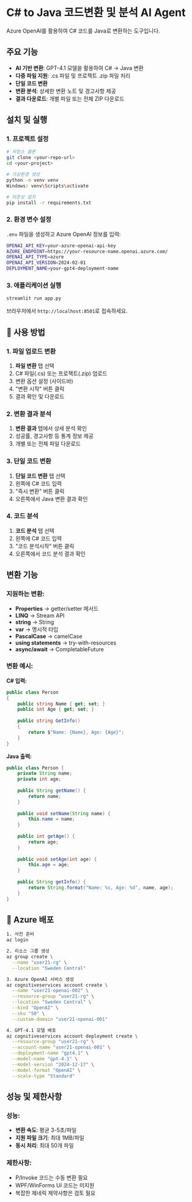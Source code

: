 # C# to Java 코드변환 및 분석 AI Agent

Azure OpenAI를 활용하여 C# 코드를 Java로 변환하는 도구입니다.

## 주요 기능

- **AI 기반 변환**: GPT-4.1 모델을 활용하여 C# → Java 변환
- **다중 파일 지원**: .cs 파일 및 프로젝트 .zip 파일 처리
- **단일 코드 변환**
- **변환 분석**: 상세한 변환 노트 및 경고사항 제공
- **결과 다운로드**: 개별 파일 또는 전체 ZIP 다운로드


## 설치 및 실행

### 1. 프로젝트 설정
```bash
# 저장소 클론
git clone <your-repo-url>
cd <your-project>

# 가상환경 생성
python -m venv venv
Windows: venv\Scripts\activate

# 의존성 설치
pip install -r requirements.txt
```

### 2. 환경 변수 설정
`.env` 파일을 생성하고 Azure OpenAI 정보를 입력:

```bash
OPENAI_API_KEY=your-azure-openai-api-key
AZURE_ENDPOINT=https://your-resource-name.openai.azure.com/
OPENAI_API_TYPE=azure
OPENAI_API_VERSION=2024-02-01
DEPLOYMENT_NAME=your-gpt4-deployment-name
```

### 3. 애플리케이션 실행
```bash
streamlit run app.py
```

브라우저에서 `http://localhost:8501`로 접속하세요.

## 📖 사용 방법

### 1. 파일 업로드 변환
1. **파일 변환** 탭 선택
2. C# 파일(.cs) 또는 프로젝트(.zip) 업로드
3. 변환 옵션 설정 (사이드바)
4. "변환 시작" 버튼 클릭
5. 결과 확인 및 다운로드

### 2. 변환 결과 분석
1. **변환 결과** 탭에서 상세 분석 확인
2. 성공률, 경고사항 등 통계 정보 제공
3. 개별 또는 전체 파일 다운로드

### 3. 단일 코드 변환
1. **단일 코드 변환** 탭 선택
2. 왼쪽에 C# 코드 입력
3. "즉시 변환" 버튼 클릭
4. 오른쪽에서 Java 변환 결과 확인

### 4. 코드 분석
1. **코드 분석** 탭 선택
2. 왼쪽에 C# 코드 입력
3. "코드 분석시작" 버튼 클릭
4. 오른쪽에서 코드 분석 결과 확인

## 변환 기능

### 지원하는 변환:
- **Properties** → getter/setter 메서드
- **LINQ** → Stream API
- **string** → String
- **var** → 명시적 타입
- **PascalCase** → camelCase
- **using statements** → try-with-resources
- **async/await** → CompletableFuture

### 변환 예시:
**C# 입력:**
```csharp
public class Person
{
    public string Name { get; set; }
    public int Age { get; set; }
    
    public string GetInfo()
    {
        return $"Name: {Name}, Age: {Age}";
    }
}
```

**Java 출력:**
```java
public class Person {
    private String name;
    private int age;
    
    public String getName() {
        return name;
    }
    
    public void setName(String name) {
        this.name = name;
    }
    
    public int getAge() {
        return age;
    }
    
    public void setAge(int age) {
        this.age = age;
    }
    
    public String getInfo() {
        return String.format("Name: %s, Age: %d", name, age);
    }
}
```

## 🔧 Azure 배포
```bash
1. 사전 준비
az login

2. 리소스 그룹 생성
az group create \
  --name "user21-rg" \
  --location "Sweden Central"

3. Azure OpenAI 서비스 생성
az cognitiveservices account create \
  --name "user21-openai-002" \
  --resource-group "user21-rg" \
  --location "Sweden Central" \
  --kind "OpenAI" \
  --sku "S0" \
  --custom-domain "user21-openai-001"

4. GPT-4.1 모델 배포
az cognitiveservices account deployment create \
  --resource-group "user21-rg" \
  --account-name "user21-openai-001" \
  --deployment-name "gpt4.1" \
  --model-name "gpt-4.1" \
  --model-version "2024-12-17" \
  --model-format "OpenAI" \
  --scale-type "Standard"
```

## 성능 및 제한사항

### 성능:
- **변환 속도**: 평균 3-5초/파일
- **지원 파일 크기**: 최대 1MB/파일
- **동시 처리**: 최대 50개 파일

### 제한사항:
- P/Invoke 코드는 수동 변환 필요
- WPF/WinForms UI 코드는 미지원
- 복잡한 제네릭 제약사항은 검토 필요

